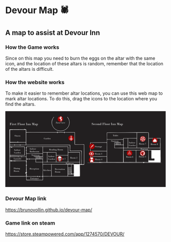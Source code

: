 # Devour Map 🕷️
## A map to assist at Devour Inn
### How the Game works
Since on this map you need to burn the eggs on the altar with the same icon, and the location of these altars is random, remember that the location of the altars is difficult.

### How the website works
To make it easier to remember altar locations, you can use this web map to mark altar locations. To do this, drag the icons to the location where you find the altars.

<img src="images/readme_img.jpg"/>

### Devour Map link 
https://brunovollin.github.io/devour-map/ 

### Game link on steam
https://store.steampowered.com/app/1274570/DEVOUR/